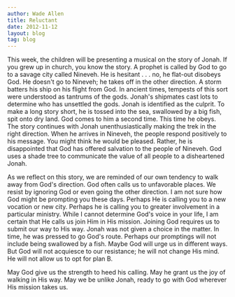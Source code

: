 ```yaml
---
author: Wade Allen
title: Reluctant
date: 2012-11-12
layout: blog
tag: blog
---
```


This week, the children will be presenting a musical on the story of Jonah. If you grew up in church, you know the story. A prophet is called by God to go to a savage city called Nineveh. He is hesitant . . . no, he flat-out disobeys God. He doesn't go to Nineveh; he takes off in the other direction. A storm batters his ship on his flight from God. In ancient times, tempests of this sort were understood as tantrums of the gods. Jonah's shipmates cast lots to determine who has unsettled the gods. Jonah is identified as the culprit. To make a long story short, he is tossed into the sea, swallowed by a big fish, spit onto dry land. God comes to him a second time. This time he obeys. The story continues with Jonah unenthusiastically making the trek in the right direction. When he arrives in Nineveh, the people respond positively to his message. You might think he would be pleased. Rather, he is disappointed that God has offered salvation to the people of Nineveh. God uses a shade tree to communicate the value of all people to a disheartened Jonah. 

As we reflect on this story, we are reminded of our own tendency to walk away from God's direction. God often calls us to unfavorable places. We resist by ignoring God or even going the other direction. I am not sure how God might be prompting you these days. Perhaps He is calling you to a new vocation or new city. Perhaps he is calling you to greater involvement in a particular ministry. While I cannot determine God's voice in your life, I am certain that He calls us join Him in His mission. Joining God requires us to submit our way to His way. Jonah was not given a choice in the matter. In time, he was pressed to go God's route. Perhaps our promptings will not include being swallowed by a fish. Maybe God will urge us in different ways. But God will not acquiesce to our resistance; he will not change His mind. He will not allow us to opt for plan B.

May God give us the strength to heed his calling. May he grant us the joy of walking in His way. May we be unlike Jonah, ready to go with God wherever His mission takes us.
